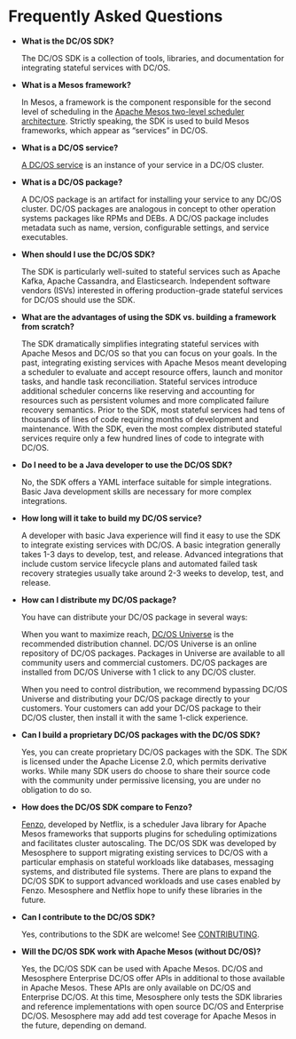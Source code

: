 Frequently Asked Questions
======================

* __What is the DC/OS SDK?__

  The DC/OS SDK is a collection of tools, libraries, and documentation for integrating stateful services with DC/OS. 

* __What is a Mesos framework?__

  In Mesos, a framework is the component responsible for the second level of scheduling in the [Apache Mesos two-level scheduler architecture](http://mesos.apache.org/documentation/latest/architecture/). Strictly speaking, the SDK is used to build Mesos frameworks, which appear as “services” in DC/OS.


* __What is a DC/OS service?__

  [A DC/OS service](https://dcos.io/docs/1.8/overview/concepts/#dcos-service) is an instance of your service in a DC/OS cluster. 


* __What is a DC/OS package?__

  A DC/OS package is an artifact for installing your service to any DC/OS cluster. DC/OS packages are analogous in concept to other operation systems packages like RPMs and DEBs. A DC/OS package includes metadata such as name, version, configurable settings, and service executables.
  
* __When should I use the DC/OS SDK?__

  The SDK is particularly well-suited to stateful services such as Apache Kafka, Apache Cassandra, and Elasticsearch. Independent software vendors (ISVs) interested in offering production-grade stateful services for DC/OS should use the SDK.


* __What are the advantages of using the SDK vs. building a framework from scratch?__

  The SDK dramatically simplifies integrating stateful services with Apache Mesos and DC/OS so that you can focus on your goals. In the past, integrating existing services with Apache Mesos meant developing a scheduler to evaluate and accept resource offers, launch and monitor tasks, and handle task reconciliation. Stateful services introduce additional scheduler concerns like reserving and accounting for resources such as persistent volumes and more complicated failure recovery semantics. Prior to the SDK, most stateful services had tens of thousands of lines of code requiring months of development and maintenance. With the SDK, even the most complex distributed stateful services require only a few hundred lines of code to integrate with DC/OS.

* __Do I need to be a Java developer to use the DC/OS SDK?__

  No, the SDK offers a YAML interface suitable for simple integrations. Basic Java development skills are necessary for more complex integrations.

* __How long will it take to build my DC/OS service?__

  A developer with basic Java experience will find it easy to use the SDK to integrate existing services with DC/OS. A basic integration generally takes 1-3 days to develop, test, and release. Advanced integrations that include custom service lifecycle plans and automated failed task recovery strategies usually take around 2-3 weeks to develop, test, and release.

* __How can I distribute my DC/OS package?__

  You have can distribute your DC/OS package in several ways:
  
  When you want to maximize reach, [DC/OS Universe](https://github.com/mesosphere/Universe) is the recommended distribution channel. DC/OS Universe is an online repository of DC/OS packages. Packages in Universe are available to all community users and commercial customers. DC/OS packages are installed from DC/OS Universe with 1 click to any DC/OS cluster.
  
  When you need to control distribution, we recommend bypassing  DC/OS Universe and distributing your DC/OS package directly to your customers. Your customers can add your DC/OS package to their DC/OS cluster, then install it with the same 1-click experience.

* __Can I build a proprietary DC/OS packages with the DC/OS SDK?__

  Yes, you can create proprietary DC/OS packages with the SDK. The SDK is licensed under the Apache License 2.0, which permits derivative works. While many SDK users do choose to share their source code with the community under permissive licensing, you are under no obligation to do so.
  
* __How does the DC/OS SDK compare to Fenzo?__

  [Fenzo](https://github.com/netflix/fenzo), developed by Netflix, is a scheduler Java library for Apache Mesos frameworks that supports plugins for scheduling optimizations and facilitates cluster autoscaling. The DC/OS SDK was developed by Mesosphere to support migrating existing services to DC/OS with a particular emphasis on stateful workloads like databases, messaging systems, and distributed file systems. There are plans to expand the DC/OS SDK to support advanced workloads and use cases enabled by Fenzo. Mesosphere and Netflix hope to unify these libraries in the future.

* __Can I contribute to the DC/OS SDK?__

  Yes, contributions to the SDK are welcome! See [CONTRIBUTING](CONTRIBUTING.md).

* __Will the DC/OS SDK work with Apache Mesos (without DC/OS)?__

  Yes, the DC/OS SDK can be used with Apache Mesos. DC/OS and Mesosphere Enterprise DC/OS offer APIs in additional to those available in Apache Mesos. These APIs are only available on DC/OS and Enterprise DC/OS. At this time, Mesosphere only tests the SDK libraries and reference implementations with open source DC/OS and Enterprise DC/OS. Mesosphere may add add test coverage for Apache Mesos in the future, depending on demand.
